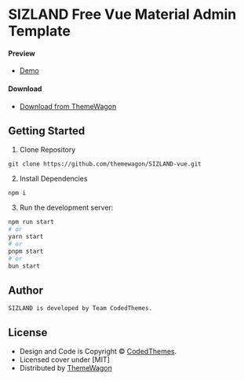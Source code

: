 # SIZLAND Free Vue Material Admin Template 
#### Preview

- [Demo](https://themewagon.github.io/SIZLAND-vue/)

#### Download

- [Download from ThemeWagon](https://themewagon.com/themes/SIZLAND-vue/)

## Getting Started

1. Clone Repository

```
git clone https://github.com/themewagon/SIZLAND-vue.git
```

2. Install Dependencies

```
npm i
```

3. Run the development server:

```bash
npm run start
# or
yarn start
# or
pnpm start
# or
bun start
```

## Author

```
SIZLAND is developed by Team CodedThemes.
```

## License

- Design and Code is Copyright &copy; [CodedThemes](https://codedthemes.com).
- Licensed cover under [MIT]
- Distributed by [ThemeWagon](https://themewagon.com)
